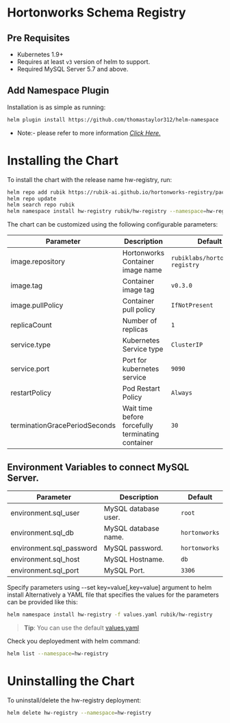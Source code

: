 # Hortonworks Schema Registry

## Pre Requisites
* Kubernetes 1.9+
* Requires at least `v3` version of helm to support.
* Required MySQL Server 5.7 and above.

## Add Namespace Plugin
Installation is as simple as running:

```bash
helm plugin install https://github.com/thomastaylor312/helm-namespace
```

*  Note:- please refer to more information [*Click Here.*](https://github.com/thomastaylor312/helm-namespace)

# Installing the Chart
To install the chart with the release name hw-registry, run:

```bash
helm repo add rubik https://rubik-ai.github.io/hortonworks-registry/package
helm repo update
helm search repo rubik
helm namespace install hw-registry rubik/hw-registry --namespace=hw-registry
```

The chart can be customized using the following configurable parameters:

| Parameter                       | Description                                                     | Default                      |
|---------------------------------|-----------------------------------------------------------------|------------------------------|
|image.repository                 |Hortonworks Container image name                                 | `rubiklabs/hortonworks-registry` |
|image.tag                        |Container image tag                                              | `v0.3.0`                         |
|image.pullPolicy                 |Container pull policy                                            | `IfNotPresent`                   |
|replicaCount                     |Number of replicas                                               | `1`                              |
|service.type                     |Kubernetes Service type                                          | `ClusterIP`                      |
|service.port                     |Port for kubernetes service                                      | `9090`                           |
|restartPolicy                    |Pod Restart Policy                                               | `Always`                  |
|terminationGracePeriodSeconds    |Wait time before forcefully terminating container                | `30`                             |

## Environment Variables to connect MySQL Server.
| Parameter                       | Description                                                     | Default                      |
|---------------------------------|-----------------------------------------------------------------|------------------------------|
|environment.sql_user             |MySQL database user.                                             | `root`                |
|environment.sql_db               |MySQL database name.                                             | `hortonworks`                |
|environment.sql_password         |MySQL password.                                                  | `hortonworks`                |
|environment.sql_host             |MySQL Hostname.                                                  | `db`                         |
|environment.sql_port             |MySQL Port.                                                      | `3306`                       |

Specify parameters using --set key=value[,key=value] argument to helm install
Alternatively a YAML file that specifies the values for the parameters can be provided like this:

```bash
helm namespace install hw-registry -f values.yaml rubik/hw-registry
```

> **Tip**: You can use the default [values.yaml](values.yaml)

Check you deployedment with helm command:

```bash
helm list --namespace=hw-registry
```

# Uninstalling the Chart
To uninstall/delete the hw-registry deployment:

```bash
helm delete hw-registry --namespace=hw-registry
```